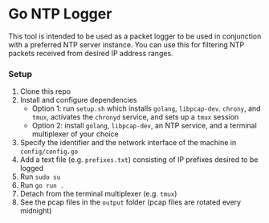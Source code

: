 # Go NTP Logger
 
This tool is intended to be used as a packet logger to be used in conjunction with a preferred NTP server instance. 
You can use this for filtering NTP packets received from desired IP address ranges.

### Setup

1. Clone this repo
2. Install and configure dependencies
    - Option 1: run `setup.sh` which installs `golang`, `libpcap-dev`. `chrony`, and `tmux`, activates the `chronyd` service, and sets up a `tmux` session
    - Option 2: install `golang`, `libpcap-dev`, an NTP service, and a terminal multiplexer of your choice
3. Specify the identifier and the network interface of the machine in `config/config.go`
4. Add a text file (e.g. `prefixes.txt`) consisting of IP prefixes desired to be logged
5. Run `sudo su`
6. Run `go run .`
7. Detach from the terminal multiplexer (e.g. `tmux`)
8. See the pcap files in the `output` folder (pcap files are rotated every midnight)
